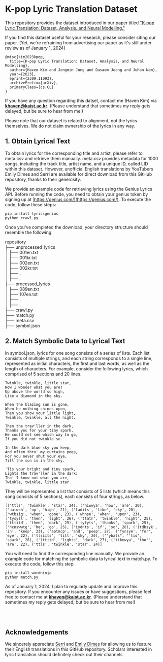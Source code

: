 # K-pop Lyric Translation Dataset

This repository provides the dataset introduced in our paper titled ["K-pop Lyric Translation: Dataset, Analysis, and Neural Modelling."](https://arxiv.org/abs/2309.11093)

If you find this dataset useful for your research, please consider citing our paper. (Yet, we're refraining from advertising our paper as it's still under review as of January 1, 2024)

```
@misc{kim2023kpop,
  title={K-pop Lyric Translation: Dataset, Analysis, and Neural Modelling},
  author={Haven Kim and Jongmin Jung and Dasaem Jeong and Juhan Nam},
  year={2023},
  eprint={2309.11093},
  archivePrefix={arXiv},
  primaryClass={cs.CL}
}
```

If you have any question regarding this datset, contact me (Haven Kim) via **khaven@kaist.ac.kr**. (Please understand that sometimes my reply gets delayed, but be sure to hear from me!)

Please note that our dataset is related to alignment, not the lyrics themselves. We do not claim ownership of the lyrics in any way.

## 1. Obtain Lyrical Text
To obtain lyrics for the corresponding title and artist, please refer to meta.csv and retrieve them manually. meta.csv provides metadata for 1000 songs, including the track title, artist name, and a unique ID, called LID within this dataset. However, unofficial English translations by YouTubers Emily Dimes and Serri are available for direct download from this GitHub repository, thanks to their generosity.

We provide an example code for retrieving lyrics using the Genius Lyrics API. 
Before running the code, you need to obtain your genius token by signing up at [https://genius.com/](https://genius.com/).
To execute the code, follow these steps:
```
pip install lyricsgenius
python crawl.py
```

Once you've completed the download, your directory structure should resemble the following:

repository<br>
├── unprocessed_lyrics<br>
│   ├── 001en.txt<br>
│   ├── 001kr.txt<br>
│   ├── 002en.txt<br>
│   ├── 002kr.txt<br>
│   ├── .<br>
│   ├── .<br>
├── processed_lyrics<br>
│   ├── 089en.txt<br>
│   ├── 107en.txt<br>
│   ├── .<br>
│   ├── .<br>
├── crawl.py<br>
├── match.py<br>
├── meta.csv<br>
├── symbol.json


## 2. Match Symbolic Data to Lyrical Text
In symbol.json, lyrics for one song consists of a series of lists. Each list consists of multiple strings, and each string corresponds to a single line, represented as initial characters, the first and last words, as well as the length of characters. For example, consider the following lyrics, which comprised of 5 sections and 20 lines. 
```
Twinkle, twinkle, little star,
How I wonder what you are!
Up above the world so high,
Like a diamond in the sky.

When the blazing sun is gone,
When he nothing shines upon,
Then you show your little light,
Twinkle, twinkle, all the night.

Then the trav'ller in the dark,
Thanks you for your tiny spark,
He could not see which way to go,
If you did not twinkle so.

In the dark blue sky you keep,
And often thro' my curtains peep,
For you never shut your eye,
Till the sun is in the sky.

'Tis your bright and tiny spark,
Lights the trav'ller in the dark:
Tho' I know not what you are,
Twinkle, twinkle, little star.
```

They will be represented a list that consists of 5 lists (which means this song consists of 5 sections), each consists of four strings, as below.

```
[('ttls', 'twinkle', 'star', 24), ('hiwwya', 'how', 'are', 20), ('uatwsh', 'up', 'high', 21), ('ladits', 'like', 'sky', 20), ('wtbsig', 'when', 'gone', 23), ('whnsu', 'when', 'upon', 23), ('tysyll', 'then', 'light', 26), ('ttatn', 'twinkle', 'night', 25), ('tttitd', 'then', 'dark', 25), ('tyfyts', 'thanks', 'spark', 25), ('hcnswwtg', 'he', 'go', 25), ('iydnts', 'if', 'so', 20), ('itdbsyk', 'in', 'keep', 23), ('aotmcp', 'and', 'peep', 27), ('fynsye', 'for', 'eye', 22), ('ttsiits', 'till', 'sky', 20), ("'ybats", "'tis", 'spark', 26), ('lttitd', 'lights', 'dark', 27), ('tiknwya', "tho'", 'are', 22), ('ttls', 'twinkle', 'star', 24)]
```

You will need to find the corresponding line manually. We provide an example code for matching the symbolic data to lyrical text in match.py. To execute the code, follow this step. 

```
pip install wordninja
python match.py
```

As of January 1, 2024, I plan to regularly update and improve this repository. If you encounter any issues or have suggestions, please feel free to contact me at **khaven@kaist.ac.kr**. (Please understand that sometimes my reply gets delayed, but be sure to hear from me!)


<br>
<br>

## Acknowledgements
We sincerely appreciate [Serri](https://www.youtube.com/channel/UCRbno5ZQiMrp5lSx95NYLHQ) and [Emily Dimes](https://www.youtube.com/@EmilyDimes) for allowing us to feature their English translations in this GitHub repository. Scholars interested in lyric translation should definitely check out their channels.
